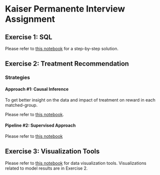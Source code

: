 #  Kaiser Permanente Interview Assignment
<!-- SECTION I -->
## Exercise 1: SQL
Please refer to [this notebook](https://github.com/shayanfazeli/kp_problem/blob/master/notebooks/exercise_1/sql_assignment.ipynb) for a step-by-step solution.


<!-- SECTION II -->
## Exercise 2: Treatment Recommendation

### Strategies
<!-- Pipeline #1 -->
#### Approach #1: Causal Inference
To get better insight on the data and impact of treatment on reward in each matched-group.

Please refer to [this notebook](https://github.com/shayanfazeli/kp_problem/blob/master/notebooks/exercise_2_and_3/3-dataset_formulation_tabular_causal_inference.ipynb).


<!-- Pipeline #2 -->
#### Pipeline #2: Supervised Approach
Please refer to [this notebook](https://github.com/shayanfazeli/kp_problem/blob/master/notebooks/exercise_2_and_3/3-dataset_formulation_tabular.ipynb)


<!-- SECTION III -->
## Exercise 3: Visualization Tools
Please refer to [this notebook](https://github.com/shayanfazeli/kp_problem/blob/master/notebooks/exercise_2_and_3/1-visualizations.ipynb) for data visualization tools.
Visualizations related to model results are in Exercise 2.

